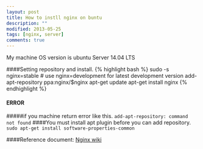 ```yaml
---
layout: post
title: How to instll nginx on buntu
description: ""
modified: 2013-05-25
tags: [nginx, server]
comments: true
---
```


My machine OS version is ubuntu Server 14.04 LTS

####Setting repository and install.
{% highlight bash %}
sudo -s
nginx=stable # use nginx=development for latest development version
add-apt-repository ppa:nginx/$nginx
apt-get update
apt-get install nginx
{% endhighlight %}

#### ERROR
#####if you machine return error like this.
`add-apt-repository: command not found`
####You must install apt plugin before you can add repository.
`sudo apt-get install software-properties-common`

####Reference document:
<a href="http://wiki.nginx.org/Install" class="btn btn-info">Nginx wiki</a>
